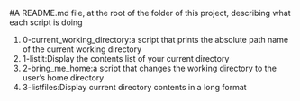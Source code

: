 #A README.md file, at the root of the folder of this project, describing what each script is doing
1. 0-current_working_directory:a script that prints the absolute path name of the current working directory
2. 1-listit:Display the contents list of your current directory
3. 2-bring_me_home:a script that changes the working directory to the user’s home directory
4. 3-listfiles:Display current directory contents in a long format
